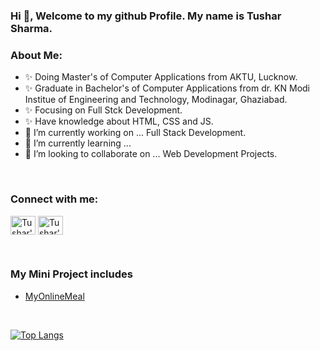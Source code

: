 ### Hi 👋, Welcome to my github Profile. My name is Tushar Sharma.
### About Me: 
- ✨ Doing Master's of Computer Applications from AKTU, Lucknow. <br />
- ✨ Graduate in Bachelor's of Computer Applications from dr. KN Modi Institue of Engineering and Technology, Modinagar, Ghaziabad. <br /> 
- ✨ Focusing on Full Stck Development. <br />
- ✨ Have knowledge about HTML, CSS and JS. <br />
- 🔭 I’m currently working on ... Full Stack Development.
- 🌱 I’m currently learning ...
- 👯 I’m looking to collaborate on ... Web Development Projects.
<!-- - 🤔 I’m looking for help with ... 
- 💬 Ask me about ...
- 📫 How to reach me: ...
- 😄 Pronouns: ...
- ⚡ Fun fact: ... -->
<br />

<h3 align="left">Connect with me:</h3>
<p align="left">
<a href="https://twitter.com/tushars61609185" target="blank"><img align="center" src="https://raw.githubusercontent.com/peterthehan/peterthehan/master/assets/twitter.svg" alt="Tushar's Twitter Profile" height="30" width="40" /></a>
<a href="https://www.linkedin.com/in/tushar-sharma-3b98931b5/" target="blank"><img align="center" src="https://raw.githubusercontent.com/peterthehan/peterthehan/master/assets/linkedin.svg" alt="Tushar's Linkedin Profile" height="30" width="40" /></a>
</p>
<br />

### My Mini Project includes
- [ MyOnlineMeal ](https://my-online-meal-web.netlify.app/)
<br />

[![Top Langs](https://github-readme-stats.vercel.app/api/top-langs/?username=anuraghazra&layout=compact)](https://github.com/anuraghazra/github-readme-stats)
